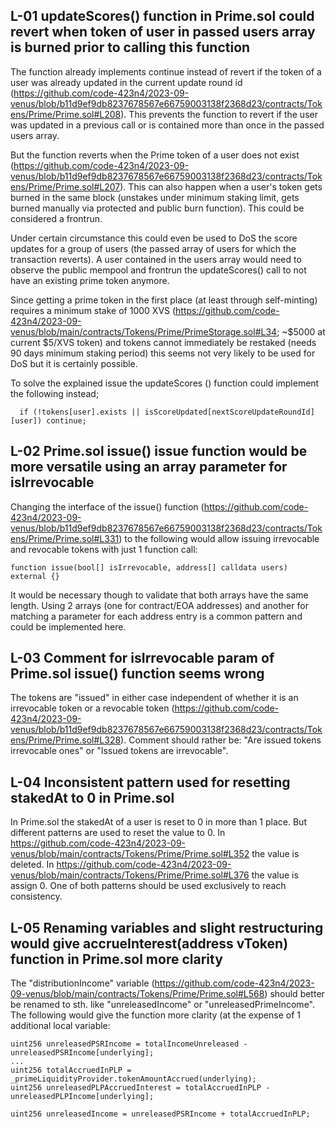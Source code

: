 ## L-01 updateScores() function in Prime.sol could revert when token of user in passed users array is burned prior to calling this function

The function already implements continue instead of revert if the token of a user was already updated in the current update round id (https://github.com/code-423n4/2023-09-venus/blob/b11d9ef9db8237678567e66759003138f2368d23/contracts/Tokens/Prime/Prime.sol#L208). This prevents the function to revert if the user was updated in a previous call or is contained more than once in the passed users array.

But the function reverts when the Prime token of a user does not exist (https://github.com/code-423n4/2023-09-venus/blob/b11d9ef9db8237678567e66759003138f2368d23/contracts/Tokens/Prime/Prime.sol#L207). This can also happen when a user's token gets burned in the same block (unstakes under minimum staking limit, gets burned manually via protected and public burn function). This could be considered a frontrun.

Under certain circumstance this could even be used to DoS the score updates for a group of users (the passed array of users for which the transaction reverts). A user contained in the users array would need to observe the public mempool and frontrun the updateScores() call to not have an existing prime token anymore.

Since getting a prime token in the first place (at least through self-minting) requires a minimum stake of 1000 XVS (https://github.com/code-423n4/2023-09-venus/blob/main/contracts/Tokens/Prime/PrimeStorage.sol#L34; ~$5000 at current $5/XVS token) and tokens cannot immediately be restaked (needs 90 days minimum staking period) this seems not very likely to be used for DoS but it is certainly possible.

To solve the explained issue the updateScores () function could implement the following instead;
```Solidity
  if (!tokens[user].exists || isScoreUpdated[nextScoreUpdateRoundId][user]) continue;
```

## L-02 Prime.sol issue() issue function would be more versatile using an array parameter for isIrrevocable
Changing the interface of the issue() function (https://github.com/code-423n4/2023-09-venus/blob/b11d9ef9db8237678567e66759003138f2368d23/contracts/Tokens/Prime/Prime.sol#L331) to the following would allow issuing irrevocable and revocable tokens with just 1 function call:

```Solidity
function issue(bool[] isIrrevocable, address[] calldata users) external {}
```

It would be necessary though to validate that both arrays have the same length. Using 2 arrays (one for contract/EOA addresses) and another for matching a parameter for each address entry is a common pattern and could be implemented here.

## L-03 Comment for isIrrevocable param of Prime.sol issue() function seems wrong
The tokens are "issued" in either case independent of whether it is an irrevocable token or a revocable token (https://github.com/code-423n4/2023-09-venus/blob/b11d9ef9db8237678567e66759003138f2368d23/contracts/Tokens/Prime/Prime.sol#L328). Comment should rather be: "Are issued tokens irrevocable ones" or "Issued tokens are irrevocable".

## L-04 Inconsistent pattern used for resetting stakedAt to 0 in Prime.sol
In Prime.sol the stakedAt of a user is reset to 0 in more than 1 place. But different patterns are used to reset the value to 0. In https://github.com/code-423n4/2023-09-venus/blob/main/contracts/Tokens/Prime/Prime.sol#L352 the value is deleted. In https://github.com/code-423n4/2023-09-venus/blob/main/contracts/Tokens/Prime/Prime.sol#L376 the value is assign 0. One of both patterns should be used exclusively to reach consistency.

## L-05 Renaming variables and slight restructuring would give accrueInterest(address vToken) function in Prime.sol more clarity
The "distributionIncome" variable (https://github.com/code-423n4/2023-09-venus/blob/main/contracts/Tokens/Prime/Prime.sol#L568) should better be renamed to sth. like "unreleasedIncome" or "unreleasedPrimeIncome". The following would give the function more clarity (at the expense of 1 additional local variable:
```Solidity
uint256 unreleasedPSRIncome = totalIncomeUnreleased - unreleasedPSRIncome[underlying];
...
uint256 totalAccruedInPLP = _primeLiquidityProvider.tokenAmountAccrued(underlying);
uint256 unreleasedPLPAccruedInterest = totalAccruedInPLP - unreleasedPLPIncome[underlying];

uint256 unreleasedIncome = unreleasedPSRIncome + totalAccruedInPLP;
```


